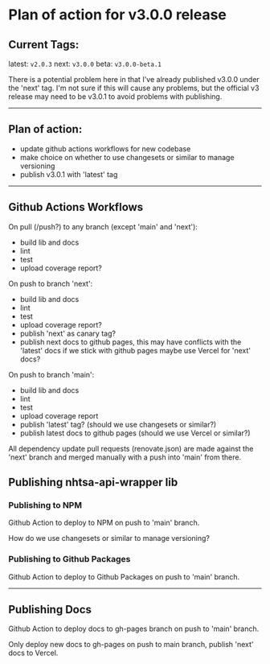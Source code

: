 # Plan of action for v3.0.0 release

## Current Tags:

latest: `v2.0.3`
next: `v3.0.0`
beta: `v3.0.0-beta.1`

There is a potential problem here in that I've already published v3.0.0 under the 'next' tag. I'm
not sure if this will cause any problems, but the official v3 release may need to be v3.0.1 to avoid
problems with publishing.

---

## Plan of action:

- update github actions workflows for new codebase
- make choice on whether to use changesets or similar to manage versioning
- publish v3.0.1 with 'latest' tag

---

## Github Actions Workflows

On pull (/push?) to any branch (except 'main' and 'next'):

- build lib and docs
- lint
- test
- upload coverage report?

On push to branch 'next':

- build lib and docs
- lint
- test
- upload coverage report?
- publish 'next' as canary tag?
- publish next docs to github pages, this may have conflicts with the 'latest' docs if we stick with github pages
  maybe use Vercel for 'next' docs?

On push to branch 'main':

- build lib and docs
- lint
- test
- upload coverage report
- publish 'latest' tag? (should we use changesets or similar?)
- publish latest docs to github pages (should we use Vercel or similar?)

All dependency update pull requests (renovate.json) are made against the 'next' branch and merged manually with a push into 'main' from there.

## Publishing nhtsa-api-wrapper lib

### Publishing to NPM

Github Action to deploy to NPM on push to 'main' branch.

How do we use changesets or similar to manage versioning?

### Publishing to Github Packages

Github Action to deploy to Github Packages on push to 'main' branch.

---

## Publishing Docs

Github Action to deploy docs to gh-pages branch on push to 'main' branch.

Only deploy new docs to gh-pages on push to main branch, publish 'next' docs to Vercel.
